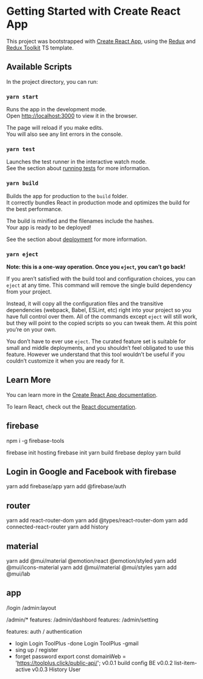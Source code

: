 # Getting Started with Create React App

This project was bootstrapped with [Create React App](https://github.com/facebook/create-react-app), using the [Redux](https://redux.js.org/) and [Redux Toolkit](https://redux-toolkit.js.org/) TS template.

## Available Scripts

In the project directory, you can run:

### `yarn start`

Runs the app in the development mode.\
Open [http://localhost:3000](http://localhost:3000) to view it in the browser.

The page will reload if you make edits.\
You will also see any lint errors in the console.

### `yarn test`

Launches the test runner in the interactive watch mode.\
See the section about [running tests](https://facebook.github.io/create-react-app/docs/running-tests) for more information.

### `yarn build`

Builds the app for production to the `build` folder.\
It correctly bundles React in production mode and optimizes the build for the best performance.

The build is minified and the filenames include the hashes.\
Your app is ready to be deployed!

See the section about [deployment](https://facebook.github.io/create-react-app/docs/deployment) for more information.

### `yarn eject`

**Note: this is a one-way operation. Once you `eject`, you can’t go back!**

If you aren’t satisfied with the build tool and configuration choices, you can `eject` at any time. This command will remove the single build dependency from your project.

Instead, it will copy all the configuration files and the transitive dependencies (webpack, Babel, ESLint, etc) right into your project so you have full control over them. All of the commands except `eject` will still work, but they will point to the copied scripts so you can tweak them. At this point you’re on your own.

You don’t have to ever use `eject`. The curated feature set is suitable for small and middle deployments, and you shouldn’t feel obligated to use this feature. However we understand that this tool wouldn’t be useful if you couldn’t customize it when you are ready for it.

## Learn More

You can learn more in the [Create React App documentation](https://facebook.github.io/create-react-app/docs/getting-started).

To learn React, check out the [React documentation](https://reactjs.org/).
## firebase
npm i -g firebase-tools

firebase init hosting
firebase init
yarn build
firebase deploy
yarn build

## Login in Google and Facebook with firebase
yarn add firebase/app
yarn add @firebase/auth

## router
yarn add react-router-dom
yarn add @types/react-router-dom
yarn add connected-react-router
yarn add history

## material
yarn add @mui/material @emotion/react @emotion/styled
yarn add @mui/icons-material
yarn add @mui/material @mui/styles
yarn add @mui/lab



## app
/login
/admin:layout

/admin/*
features: /admin/dashbord
features: /admin/setting

features: auth / authentication
- login 
    Login ToolPlus  -done
    Login ToolPlus  -gmail
- sing up / register
- forget password
export const domainWeb = 'https://toolplus.click/public-api/';
v0.0.1 build config BE
v0.0.2 list-item-active
v0.0.3 History User
